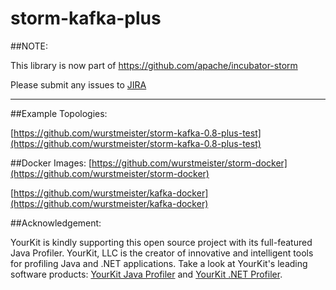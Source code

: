 storm-kafka-plus
====================

##NOTE:

This library is now part of https://github.com/apache/incubator-storm

Please submit any issues to [JIRA](https://issues.apache.org/jira/browse/STORM) 

--------------------------------------------------------------

##Example Topologies:

[https://github.com/wurstmeister/storm-kafka-0.8-plus-test](https://github.com/wurstmeister/storm-kafka-0.8-plus-test)

##Docker Images:
[https://github.com/wurstmeister/storm-docker](https://github.com/wurstmeister/storm-docker)

[https://github.com/wurstmeister/kafka-docker](https://github.com/wurstmeister/kafka-docker)


##Acknowledgement:

YourKit is kindly supporting this open source project with its full-featured Java Profiler.
YourKit, LLC is the creator of innovative and intelligent tools for profiling
Java and .NET applications. Take a look at YourKit's leading software products:
<a href="http://www.yourkit.com/java/profiler/index.jsp">YourKit Java Profiler</a> and
<a href="http://www.yourkit.com/.net/profiler/index.jsp">YourKit .NET Profiler</a>.
